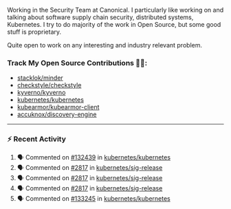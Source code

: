 Working in the Security Team at Canonical. I particularly like working on and talking about software supply chain security, distributed systems, Kubernetes. I try to do majority of the work in Open Source, but some good stuff is proprietary.

Quite open to work on any interesting and industry relevant problem. 

### Track My Open Source Contributions 👨‍💻: 
 - [stacklok/minder](https://github.com/stacklok/minder/pulls?q=is%3Apr+author%3AVyom-Yadav+is%3Amerged+)
 - [checkstyle/checkstyle](https://github.com/checkstyle/checkstyle/pulls?q=is%3Apr+author%3AVyom-Yadav+is%3Amerged+)
 - [kyverno/kyverno](https://github.com/kyverno/kyverno/pulls?q=is%3Apr+author%3AVyom-Yadav+is%3Amerged+)
 - [kubernetes/kubernetes](https://github.com/kubernetes/kubernetes/issues?q=is%3Aissue+author%3AVyom-Yadav)
 - [kubearmor/kubearmor-client](https://github.com/kubearmor/kubearmor-client/pulls?q=is%3Amerged+is%3Apr+author%3AVyom-Yadav+)
 - [accuknox/discovery-engine](https://github.com/accuknox/discovery-engine/pulls?q=is%3Amerged+is%3Apr+author%3AVyom-Yadav+)
---

### :zap: Recent Activity

<!--START_SECTION:activity-->
1. 🗣 Commented on [#132439](https://github.com/kubernetes/kubernetes/pull/132439#issuecomment-3127452326) in [kubernetes/kubernetes](https://github.com/kubernetes/kubernetes)
2. 🗣 Commented on [#2817](https://github.com/kubernetes/sig-release/pull/2817#issuecomment-3126172241) in [kubernetes/sig-release](https://github.com/kubernetes/sig-release)
3. 🗣 Commented on [#2817](https://github.com/kubernetes/sig-release/pull/2817#issuecomment-3126167830) in [kubernetes/sig-release](https://github.com/kubernetes/sig-release)
4. 🗣 Commented on [#2817](https://github.com/kubernetes/sig-release/pull/2817#issuecomment-3126125236) in [kubernetes/sig-release](https://github.com/kubernetes/sig-release)
5. 🗣 Commented on [#133245](https://github.com/kubernetes/kubernetes/pull/133245#issuecomment-3126043251) in [kubernetes/kubernetes](https://github.com/kubernetes/kubernetes)
<!--END_SECTION:activity-->
